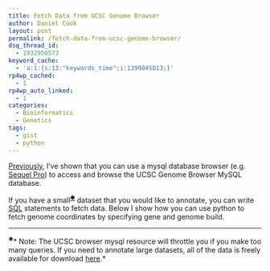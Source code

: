 ```yaml
---
title: Fetch Data from UCSC Genome Browser
author: Daniel Cook
layout: post
permalink: /fetch-data-from-ucsc-genome-browser/
dsq_thread_id:
  - 1932950573
keyword_cache:
  - 'a:1:{s:13:"keywords_time";i:1399045013;}'
rp4wp_cached:
  - 1
rp4wp_auto_linked:
  - 1
categories:
  - Bioinformatics
  - Genetics
tags:
  - gist
  - python
---
```

[Previously][1], I&#8217;ve shown that you can use a mysql database browser (e.g. [Sequel Pro][2]) to access and browse the UCSC Genome Browser MySQL database.

If you have a small<sup><strong><a href='#footnote'>✱</a></strong></sup> dataset that you would like to annotate, you can write [SQL][3] statements to fetch data. Below I show how you can use python to fetch genome coordinates by specifying gene and genome build.  


* * *

<sup><a name='footnote'>✱</a></sup>* Note: The UCSC browser mysql resource will throttle you if you make too many queries. If you need to annotate large datasets, all of the data is freely available for download [here][4].*</p>

 [1]: http://45.55.80.146/accessing-the-ucsc-genome-browser-mysql-database/
 [2]: http://www.sequelpro.com/
 [3]: http://www8.silversand.net/techdoc/teachsql/ch01.htm
 [4]: http://hgdownload-test.cse.ucsc.edu/goldenPath/